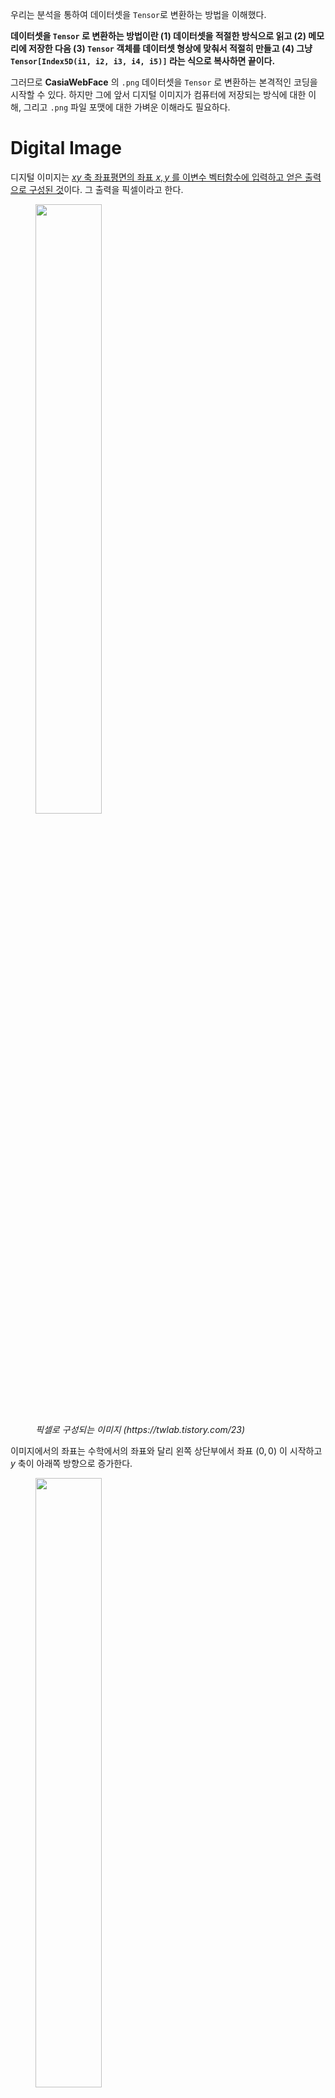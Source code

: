 우리는 분석을 통하여 데이터셋을 `Tensor`로 변환하는 방법을 이해했다.

**데이터셋을 `Tensor` 로 변환하는 방법이란 (1) 데이터셋을 적절한 방식으로 읽고 (2) 메모리에 저장한 다음 (3) `Tensor` 객체를 데이터셋 형상에 맞춰서 적절히 만들고 (4) 그냥 `Tensor[Index5D(i1, i2, i3, i4, i5)]` 라는 식으로 복사하면 끝이다.**

그러므로 **CasiaWebFace** 의 `.png` 데이터셋을 `Tensor` 로 변환하는 본격적인 코딩을 시작할 수 있다. 하지만 그에 앞서 디지털 이미지가 컴퓨터에 저장되는 방식에 대한 이해, 그리고 `.png` 파일 포맷에 대한 가벼운 이해라도 필요하다.

# Digital Image

디지털 이미지는 [$xy$ 축 좌표평면의 좌표 $x, y$ 를 이변수 벡터함수에 입력하고 얻은 출력으로 구성된 것](https://en.wikipedia.org/wiki/Digital_image)이다. 그 출력을 픽셀이라고 한다. 

<figure>
  <img src="https://t1.daumcdn.net/cfile/tistory/2724594D587F706214" width="50%" />
  <figcaption><i>픽셀로 구성되는 이미지 (https://twlab.tistory.com/23)</i></figcaption>
</figure>

이미지에서의 좌표는 수학에서의 좌표와 달리 왼쪽 상단부에서 좌표 $(0, 0)$ 이 시작하고 $y$ 축이 아래쪽 방향으로 증가한다.

<figure>
  <img src="https://t1.daumcdn.net/cfile/tistory/2466D04A5880D6BD34" width="50%" />
  <figcaption><i>이미지 좌표 (https://twlab.tistory.com/23)</i></figcaption>
</figure>

## 채널(Channel)

채널은 이미지의 픽셀의 색상 정보를 가지고 있다. 채널은 스칼라일 수도 있고 벡터일 수도 있다. 

채널이 `1` 차원, 즉 스칼라라면 보통 그레이 스케일 이미지를 나타내는데 쓰인다. 채널이 `3` 차원, 즉 벡터라면 보통 **RGB** 트루 컬러 이미지를 나타내는데 쓰인다. 

## Bit Depth

이미지가 픽셀을 정밀하게 나타내는 정도를 정밀도(**depth**)라고 한다. 정밀도를 나타내는 단위는 비트이다.

### 이진 이미지 (`depth=1`)

초기의 이미지는 흑黑 을 뜻하는 $0$ 과 백白 을 뜻하는 $1$ 만으로 픽셀을 구성했다. 이것을 이진 이미지(binary image)라고 한다. 이진 이미지의 경우 픽셀을 표현하기 위하여 `1` 비트만 있으면 되기 때문에 `depth` 가 `1` 이다.

이진 이미지는 픽셀이 `0` 또는 `1` 의 값만 가지기 때문에 채널이 `1` 이다.

<figure>
  <img src="https://kr.mathworks.com/help/images/intro4.gif" width="70%" />
  <figcaption><i>이진 이미지 (https://kr.mathworks.com/help/images/image-types-in-the-toolbox.html)</i></figcaption>
</figure>

### 그레이 스케일 (`depth=8`)

그레이 스케일은 빛의 강도만을 픽셀에 나타내는 이미지이다. 그레이 스케일의 픽셀은 `0` 부터 `255` 의 값을 가진다. `8` 비트가 있으면 $2 ^{8} = 256$ 가지 색을 표현할 수 있다. 그러므로 그레이 스케일은 픽셀 하나당 `1` 바이트(`8` 비트) 의 정밀도(**depth**) 를 갖는다.

그레이 스케일도 픽셀이 `0` 에서 `255` 의 값만 가지기 때문에 채널이 `1` 이다.

<figure>
  <img src="https://upload.wikimedia.org/wikipedia/commons/f/fa/Grayscale_8bits_palette_sample_image.png" width="30%" />
  <figcaption><i>그레이 스케일 이미지 (https://en.wikipedia.org/wiki/Grayscale)</i></figcaption>
</figure>

### 트루 컬러 (`depth=24`)

트루 컬러 이미지는 픽셀이 `3` 개의 채널을 갖고, 각 채널이 `8` 비트를 갖는다. 트루 컬러 이미지는 채널이 `3` 개 이므로 한 픽셀 당 `24` 비트로 색을 표현하는 것이다.

**RGB** 는 트루 컬러 이미지의 대표적인 예이다. **RGB** 는 빨강, 초록, 파랑의 정도를 세 가지 채널로 나타낸다. 첫번째 채널이 빨간색의 정도를 `0~255` 로 나타내고, 두번째 채널이 초록색의 정도를 `0~255` 로 나타내고, 세번째 채널이 파란색의 정도를 `0~255` 로 나타낸다. 그리고 이 세 가지 색깔의 색조합을 통해 최종적으로 한 픽셀의 색깔을 만들어낸다.

다음 그림은 `0~255` 의 정수 채널 값을 `0~1` 의 실수로 스케일링 한 것이다.

<figure>
  <img src="https://kr.mathworks.com/help/images/imagetypergb.png" width="70%" />
  <figcaption><i>트루 컬러 이미지 (https://kr.mathworks.com/help/images/image-types-in-the-toolbox.html)</i></figcaption>
</figure>

*참고 및 출처*: 

:   https://en.wikipedia.org/wiki/Digital_image

:   https://twlab.tistory.com/23

:   https://kr.mathworks.com/help/images/image-types-in-the-toolbox.html

# PNG file format

`.png` 파일의 포맷에 대한 정보는 [이곳](https://github.com/corkami/formats/blob/master/image/png.md)을 통하여 얻을 수 있었다.

## Structure

![](https://raw.githubusercontent.com/corkami/formats/master/image/PNGBasicStruct.svg)
<figcaption><i>PNG file Structure (https://github.com/corkami/formats/blob/master/image/png.md)</i></figcaption>

**PNG** 파일은 위와 같이 **Signature** 와 여러개의 **chunk** 들로 구성된다.

1. **Signature**: **PNG** 파일임을 구별할 수 있게 해주는 매직넘버로써 다음과 같은 `8` 바이트 데이터로 구성된다.

    `\x89PNG\x0d\x0a\x1a\x0a` 

2. **chunk**: [**length-type-data-checksum**] 와 같이 `4` 가지 데이터로 구성되는 데이터구조이다. 

    1. `length`: `>4u` 

        `4` 바이트 빅엔디안 `unsigned` 로 이루어진 데이터 길이 지정자이다. 이 길이는 `type-data-checksum` 의 길이가 아니라 오직 `data` 의 길이를 뜻한다. 

    2. `type`: `4c` 
    
        `4` 바이트 `char` 로 이루어진 타입 지정자이다. 타입은 `IHDR`, `IDAT`, `IEND` 등이 있다. `IHDR` 은 헤더 데이터를 뜻하고, `IDAT` 은 실제 이미지 데이터를 뜻하고, `IEND` 는 파일의 끝을 나타내는 데이터를 뜻한다.

    3. `data`: `[length]b`

        `length` 바이트만큼의 실제 이미지 데이터이다.

    4. `checksum(type+data)`: `4u`

        `4` 바이트 `unsigned` 로 이루어진 체크섬이다. 데이터가 훼손되지 않았는지 검증할 수 있게 해준다.

3. **Terminator**: 마지막으로 **PNG** 파일은 파일의 끝을 알리는 다음의 바이트 배열을 갖는다. 

    `00 00 00 00 .I .E .N .D AE 42 60 82`

## Example

![](https://raw.githubusercontent.com/corkami/formats/master/image/PNGRGB_dissected.png)
<figcaption><i>a dissected RGN png (https://github.com/corkami/formats/blob/master/image/png.md)</i></figcaption>

**PNG** 파일은 위와 같이 Signature 로 시작하여 Header, Data, Terminator 로 구성된다. 이것은 빨강, 초록, 파랑 픽셀만을 갖는 단순힌 **PNG** 파일을 분석한 것이다.

*참고 및 출처*: 

:   https://github.com/corkami/formats/blob/master/image/png.md

---

# CImg

이제 실제로 **PNG** 파일을 읽어서 메모리에 저장한 후 `Tensor` 로 변환해볼텐데 바이너리 파일을 읽고 저장하는 코드를 짜려면 [**PNG** 파일의 전체 스펙을 기술한 표준](http://www.libpng.org/pub/png/spec/1.2/png-1.2-pdg.html) 모두 이해한 다음 바이너리 레벨의 처리를 해주어야 하므로 상당히 시간 소모가 많이 된다. 심지어 바이너리 레벨의 처리는 취약점이 발생하기 매우 쉬워서 [**WICWIU**](https://github.com/WICWIU/WICWIU) 에 취약점이 생길 수도 있다. 

그러므로 **PNG** 파일을 읽을 수 있도록 이미 제작된 라이브러리를 사용하는 것이 낫다. `C++` 에서 **PNG** 파일을 읽을 수 있는 라이브러리는 많이 있지만 그 중에서 [`CImg`](http://cimg.eu) 를 사용하기로 했다. 그 이유는 다음과 같다.

1. `CImg` 는 `C++` 에서 **PNG** 이미지를 처리할 수 있도록 최적화된 라이브러리이다.

2. `CImg` 는 이미지를 처리할 수 있는 클래스 템플릿을 제공하여 다양한 픽셀 타입(`bool`, `char`, `int`, `float` 등)으로 이미지를 저장할 수 있다.

3. `CImg` 는 여러 이미지를 손쉽게 다룰 수 있는 기능을 제공한다.

4. `CImg` 는 **thread-safe** 하다.

5. `CImg` 는 가볍다. `CImg` 는 단지 하나의 헤더파일 `CImg.h` 로 구성된 라이브러리이다. `CImg` 에는 오직 `4` 가지 클래스만 정의되어 있다. `CImg` 는 다른 의존성 없이 순전히 **STL** 과 시스템 라이브러리만을 사용한다.

6. `CImg` 는 무료이고 오픈소스이다.

*참고 및 출처*: 

:   http://cimg.eu

## Installation

`git clone --depth=1 https://github.com/dtschump/CImg.git` 로 `CImg.h` 를 가져온 후 그냥 

```cpp
#include "/path/to/CImg.h"
``` 

헤더를 포함시키면 된다. 단지 헤더 파일을 포함시키는 것이 설치의 끝이다. 그리고 편의를 위하여 이름공간 `cimg_library` 를 사용하면 된다. 그러니까 

```c++ 
using namespace cimg_library;
```

를 포함시키면 된다.

## Getting Started

다음의 예제 코드를 보자. `lena.png` 는 http://optipng.sourceforge.net/pngtech/img/lena.png 에서 얻을 수 있다.

```c++ linenums="1"
#include "CImg.h"
#include <iostream>
using namespace cimg_library;
using namespace std;

int main(int c, char ** v)
{
    CImg<unsigned char> lena("lena.png");
    cout << "width: " << lena.width() << endl;
    cout << "height: " << lena.height() << endl;
    cout << "depth: " << lena.depth() << endl;
    cout << "channels: " << lena.spectrum() << endl;
    cout << "size: " << lena.size() << endl;
    cout << "pixel type: " << lena.pixel_type() << endl;
    lena.print();
    return 0;
}    
``` 

- **8**:

    트루 컬러 **RGB** 이미지인 `lena.png` 를 읽고 `unsigned char` 로 읽는다. 이미지는 보통 이처럼 `unsigned char` 로 읽으면 된다. 왜냐하면 각 채널이 `0~255` 의 값을 갖기 때문이다. 만약 `char` 로 읽으면 채널의 값이 `-128~127` 의 값을 갖게 되버린다.

- **9-15**:

    [`CImg` 의 **API**](http://cimg.eu/reference/structcimg__library_1_1CImg.html) 를 참고하면 이미지의 메타데이터를 얻을 수 있는 함수들이 있다. 그러한 함수들로 위와 같은 코드가 구성되었다.

이 프로그램을 `main.cpp` 파일에 저장한다면 리눅스 시스템에서는 다음과 같이 컴파일하고 실행하면 된다.

```shell
$ g++ main.cpp -O2 -lm -lpthread -lX11
$ ./a.out
width: 512
height: 512
depth: 1
channels: 3
size: 786432
pixel type: unsigned char
CImg<unsigned char>: this = 0x7ffdba95e5a0, size = (512,512,1,3) [768 Kio], data = (unsigned char*)0x7fe294140010..0x7fe29420000f (non-shared) = [ 226 226 223 223 226 226 228 227 ... 88 85 80 89 77 79 81 81 ], min = 3, max = 255, mean = 128.228, std = 58.9838, coords_min = (264,198,0,1), coords_max = (445,51,0,0).
```

`width()` 함수가 `512` 를 반환했다. 이것은 이미지의 가로($x$축) 길이를 뜻한다. `height()` 함수가 `512` 를 반환했다. 이것은 이미지의 세로($y$축) 길이를 뜻한다.

`depth()` 함수가 `1` 를 반환했다. 이것은 이미지의 픽셀 정밀도($z$축)을 뜻한다. 하지만 `1` 비트를 뜻하는 것이 아니라 `1` 바이트를 뜻하는 것이므로 각 채널이 `8` 비트의 픽셀 정밀도를 갖는다는 것을 의미한다. 

그런데 트루 컬러 **RGB** 이미지의 픽셀 정밀도는 `24` 라고 했었다. 하지만 `spectrum()` 함수가 `3` 을 반환하였다. 그렇기 때문에 채널이 `3` 개 이므로 $3 \times 8 = 24$ 로써 픽셀 정밀도가 `24` 가 된다. 

*참고 및 출처*: 

:   http://cimg.eu/reference/group__cimg__tutorial.html 

## 픽셀 저장 방식

`CImg` 는 생성될 때 이미지의 모든 픽셀값을 메모리에 한번에 저장한다. `CImg` 는 기본적으로 `4` 차원(`width`, `height`, `depth`, `dim`) 배열이다. 그리고 이 픽셀값들이 실제로 메모리에 저장될 때는 `width * height * depth * dim` 의 크기의 선형 배열(`1` 차원 배열)로 저장된다.

그러니까 `CImg<T>` 로 이미지 객체가 생성되면 `width * height * depth * dim * sizeof(T)` 바이트가 할당된다. 이렇게 픽셀들이 저장된 메모리의 주소값은 `CImg<T>::data()` 메소드가 반환한다. 이것을 `T*` 에 저장하면 된다. 

### 픽셀 저장 순서

픽셀값은 $x$ 축, $y$ 축, $z$ 축, $v$ 축(각각 `width`, `height`, `depth`, `dim(channels)`) 순서대로 저장된다. 즉 이미지의 왼쪽 위 픽셀부터 오른쪽 아래 픽셀까지 순서대로 저장되어 있다. 

픽셀값은 교차로 배치되어 있지 않다. 그렇게 때문에 $n \times m \times 1 \times 3$ 형상의 **RGB** 이미지는 메모리에 선형 순서로

$$ R _{00} R _{01} \dots R _{0n} R _{10} R _{11} \dots R _{1n}  \dots R _{m0} R _{m1} \dots R _{mn} $$ 

$$G _{00} G _{01} \dots G _{0n} G _{10} G _{11} \dots G _{1n}  \dots G _{m0} G _{m1} \dots G _{mn} $$ 

$$B _{00} B _{01} \dots B _{0n} B _{10} B _{11} \dots B _{1n}  \dots B _{m0} B _{m1} \dots B _{mn} $$

로 저장되어 있고, 

$$ R _{00} G _{00} B _{00} R _{01} G _{01} B _{01} \dots $$

처럼 교차로 저장되어 있지 않다.

### 픽셀 값 가져오기

[`CImg` 의 **API**](http://cimg.eu/reference/structcimg__library_1_1CImg.html) 를 참조하면 [`()` 연산자 오버로딩 메소드](http://cimg.eu/reference/structcimg__library_1_1CImg.html#accb8526e4303186fb6246ac1301fdf66)를 볼 수 있다. 이 메소드는 다음과 같이 정의되어 있다.

```c++ linenums="1"
T& operator() 	(const unsigned int  	x,
                 const unsigned int  	y = 0,
                 const unsigned int  	z = 0,
                 const unsigned int  	c = 0 
                ) 	
```

그리고 설명은 다음과 같다.

!!! quote

    Access to a pixel value.

    Return a reference to a located pixel value of the image instance, being possibly const, whether the image instance is const or not. This is the standard method to get/set pixel values in CImg<T> images.

    Parameter

    :   `x`:	X-coordinate of the pixel value

    :   `y`:	Y-coordinate of the pixel value

    :   `z`:	Z-coordinate of the pixel value

    :   `c`:	C-coordinate of the pixel value

이것을 사용하면 매우 편리하게 좌표로 이미지가 저장되어 있는 곳의 메모리를 참조할 수 있다.

위에서 설명한 $n \times m \times 1 \times 3$ 형상의 **RGB** 이미지를 참조하는 예시를 들어보자.

$R _{00}$ 값을 가져오려면 `img(0, 0, 0, 0)` 로 참조하면 된다.

$R _{01}$ 값을 가져오려면 `img(1, 0, 0, 0)` 로 참조하면 된다.

$G _{00}$ 값을 가져오려면 `img(0, 0, 0, 1)` 로 참조하면 된다.

$G _{01}$ 값을 가져오려면 `img(1, 0, 0, 1)` 로 참조하면 된다.

$B _{00}$ 값을 가져오려면 `img(0, 0, 0, 2)` 로 참조하면 된다.

!!! example

    $1 \times 5 \times 1 \times 1$ 형상의 이미지 $A$ 를 `CImg` 로 저장한다면 메모리에 선형순서로

    $$ A _{00} A _{10} A _{20} A _{30} A _{40} $$

    와 같이 저장된다. 이때 픽셀값 $A _{00}$ 은 `img(0, 0)`, $A _{10}$ 은 `img(0, 1)`, $\dots$, $A _{40}$ 는 `img(0, 5)` 로 참조할 수 있다.

    $5 \times 1 \times 1 \times 1$ 형상의 이미지 $A$ 를 `CImg` 로 저장한다면 메모리에 선형순서로

    $$ A _{00} A _{01} A _{02} A _{03} A _{04} $$
    
    와 같이 저장된다. 이때 픽셀값 $A _{00}$ 은 `img(0, 0)`, $A _{01}$ 은 `img(1, 0)`, $\dots$, $A _{04}$ 는 `img(5, 0)` 로 참조할 수 있다.

또한 `CImg` 는 축이 `1` 일 경우 그 좌표값을 생략할 수 있도록 해준다. 다음 예시를 보면 $(10, 10)$ 의 $B$ 의 값을 `valB = img(10,10,2)` 로 참조하는 것이 가능하다는 것을 알 수 있다.

!!! example

    ```c++ linenums="1"
    // Construct a 100x100x1x3 (color) image with pixels set to '0'
    CImg<float> img(100,100,1,3,0);
    const float
    // Read red value at coordinates (10,10)
    valR = img(10,10,0,0), 
    // Read green value at coordinates (10,10)
    valG = img(10,10,0,1), 
    // Read blue value at coordinates (10,10) (Z-coordinate can be omitted)
    valB = img(10,10,2),   
    // Compute average pixel value
    avg = (valR + valG + valB)/3; 
    // Replace the color pixel (10,10) by the average grey value
    img(10,10,0) = img(10,10,1) = img(10,10,2) = avg; 
    ```

*참고 및 출처*: 

:   http://cimg.eu/reference/group__cimg__storage.html

## Image Loop

`CImg` 는 픽셀 버퍼 루프, 차원 루프 매크로를 제공한다. 가령 `cimg_forX(img,x)` 은 

```cpp
for (int x = 0; x<img.width(); ++x)
``` 

와 똑같다. `CImg` 의 이 기능은 데이터셋을 `Tensor` 로 변환할 때 편하게 사용될 수 있을 것 같다.

!!! example

    ```c++ linenums="1"
    CImg<unsigned char> img(256,256,1,3);       // Define a 256x256 color image
    cimg_forXYC(img,x,y,c) { img(x,y,c) = (x+y)*(c+1)/6; }
    img.display("Color gradient");
    ```

!!! success

    이로써 데이터셋을 `Tensor` 로 변환하는 코드를 대충 다음과 같이 구상해볼 수 있을것 하다.

    ```c++ linenums="1"
    CImg<unsigned char> lena("lena.png");

    Tensor<float> t; 
    cimg_forXYZC(lena, x, y, z, c) { 
        t[Index3D(Shape, x, y, c)] = static_cast<float>(img(x, y, z, c));
    }
    ```

    그런데 축이 `1` 일 경우 좌표를 생략해도 된다고 했으니까 다음과 같이 더욱 간략하게 짤 수도 있을 것 같다.

    ```c++ linenums="1"
    CImg<unsigned char> lena("lena.png");

    Tensor<float> t; 
    cimg_forXYC(lena, x, y, c) { 
        t[Index3D(Shape, x, y, c)] = static_cast<float>(img(x, y, c));
    }
    ```

*참고 및 출처*: 

:   http://cimg.eu/reference/group__cimg__loops.html

## CImg 테스트

`CImg` 가 충분히 괜찮은 라이브러리인 것 같으니 마지막으로 충분히 검증된 파이썬 패키지를 통하여 이미지를 읽는 것을 비교하면서 `CImg` 가 픽셀을 잘 저장하고 있는지 테스트해도록 하자.

먼저 `CImg` 로 다음과 같은 간단한 프로그램을 만들어본다.

```c++ linenums="1"
#include "CImg.h"
#include <iostream>
using namespace cimg_library;
using namespace std;

int main(int c, char ** v)
{
    CImg<float> lena("lena.png");
    cout << "R of (0, 0): " << lena(0, 0, 0) << endl;
    cout << "R of (0, 1): " << lena(1, 0, 0) << endl;
    cout << "R of (27, 199): " << lena(199, 27, 0) << endl;
    cout << "G of (0, 0): " << lena(0, 0, 1) << endl;
    cout << "G of (381, 501): " << lena(501, 381, 1) << endl;
    cout << "B of (0, 0): " << lena(0, 0, 2) << endl;
    cout << "B of (1, 0): " << lena(0, 1, 2) << endl;
    cout << "B of (144, 9): " << lena(9, 144, 2) << endl;
    return 0;
} 
```

- **9-16**:

    $(0, 0), (0, 1), (27, 199)$ 의 **R** 값과 $(0, 0), (381, 501)$ 의 **G** 값과 $(0, 0), (1, 0), (144, 9)$ 의 **B** 값을 출력해본다.

출력 결과는 다음과 같다. 

```shell
$ g++ main.cpp -O2 -lm -lpthread -lX11
$ ./a.out
R of (0, 0): 226
R of (0, 1): 226
R of (27, 199): 211
G of (0, 0): 137
G of (381, 501): 179
B of (0, 0): 125
B of (1, 0): 125
B of (144, 9): 72
```

이제 **Python** 패키지 `imageio` 를 통하여 똑같은 이미지를 읽고 같은 좌표값을 출력해본다. 다음과 같이 간단한 **Python** 프로그램을 만들고 `test_cimg.py` 로 저장하자.

```python
import imageio
lena = imageio.imread("lena.png")

print("R of (0, 0):", lena[0, 0, 0])
print("R of (0, 1):", lena[0, 1, 0])
print("R of (27, 199):", lena[27, 199, 0])
print("G of (0, 0):", lena[0, 0, 1])
print("G of (381, 501):", lena[381, 501, 1])
print("B of (0, 0):", lena[0, 0, 2])
print("B of (1, 0):", lena[1, 0, 2])
print("B of (144, 9):", lena[144, 9, 2])
```

출력 결과는 다음과 같다.

```shell
$ python test_cimg.py
R of (0, 0): 226
R of (0, 1): 226
R of (27, 199): 211
G of (0, 0): 137
G of (381, 501): 179
B of (0, 0): 125
B of (1, 0): 125
B of (144, 9): 72
```

`CImg` 프로그램의 출력 결과와 완전히 똑같다는 것을 알 수 있다.

---

# Coding: Data &rarr; Tensor

데이터셋을 `Tensor` 로 변환하는 방법은 **(1) 데이터셋을 적절한 방식으로 읽고 (2) 메모리에 저장한 다음 (3) `Tensor` 객체를 데이터셋 형상에 맞춰서 적절히 만들고 (4) 그냥 `Tensor[Index5D(i1, i2, i3, i4, i5)]` 라는 식으로 복사하는 것이었다.**

그런데 이제 우리는 디지털 이미지가 어떤 형태로 컴퓨터에 저장되는지, 그리고 `.png` 파일 포맷은 어떻게 되어 있는지, 그리고 `CImg` 로 `.png` 파일을 읽고 어떻게 픽셀값들을 정확한 좌표로 참조할 수 있는지 알았다.

그러므로 **CasiaWebFace** 의 `.png` 데이터셋을 `Tensor` 로 변환하는 본격적인 코딩을 시작할 수 있다. 

## Convert first `.png` &rarr; `Tensor`

먼저 우리는 지금까지의 분석과 학습을 기반으로 **CasiaWebFace** 데이터셋 중 첫번째 디렉토리의 첫번째 `.png` 파일을 읽어서 `Tensor` 로 변환하는 코드를 다음과 같이 쉽게 만들 수 있게 되었다. 

다음 코드에서는 `.png` 를 `Tensor` 로 변환할 뿐만 아니라 제대로 변환되었는지 확인하기 위하여 `CImg` 객체와 `Tensor` 객체의 메타데이터와 실제데이터를 비교해보았다.

```c++ linenums="1"
#include <iostream>
#include <fstream>
#include <iterator>
#include <vector>
#include <dirent.h>
#include <sys/types.h>
#include "CImg.h"
#include "WICWIU/WICWIU_src/Tensor.hpp"
using namespace cimg_library;

DIR* getDirList(const char * dirName)
{
    DIR *dir;
    if ((dir = opendir(dirName)) == NULL)
        throw std::invalid_argument("could not open directory");
    return dir;
}

void test_convertFirstCasia2Tensor();

int main(int argc, char const *argv[])
{
    test_convertFirstCasia2Tensor();
    return EXIT_SUCCESS;
}

void test_convertFirstCasia2Tensor()
{
    DIR * dir;
    std::string casiaTrainDirPath = "/tmp/casia_train";
    std::string casiaTrainFirstDirPath;
    std::string casiaTrainFirstImagePath;

    //
    // Get first directory of casia_train
    //
    try
    {
        dir = getDirList(casiaTrainDirPath.c_str());
        if (dir == nullptr)
            throw;
        struct dirent *ent;

        for (int idx = 0; (ent = readdir(dir)) != NULL; idx++)
        {
            if (idx == 2) // first index (because: 0 -> . 1 -> .. 2 -> first path)
            {
                casiaTrainFirstDirPath = casiaTrainDirPath + "/" + std::string(ent->d_name);
            }
        }
        closedir(dir);
    } 
    catch (const std::invalid_argument& e)
    {
        std::cerr << e.what() << std::endl;
    }

    //
    // Get first image of first directory
    //
    try
    {
        dir = getDirList(casiaTrainFirstDirPath.c_str());
        if (dir == nullptr)
            throw;
        struct dirent *ent;

        for (int idx = 0; (ent = readdir(dir)) != NULL; idx++)
        {
            if (idx == 2) // first index (because: 0 -> . 1 -> .. 2 -> first path)
            {
                casiaTrainFirstImagePath = casiaTrainFirstDirPath + "/" +std::string(ent->d_name);
            }
        }
        closedir(dir);
    } 
    catch (const std::invalid_argument& e)
    {
        std::cerr << e.what() << std::endl;
    }

    //
    // Data to Tensor
    //
    CImg<unsigned char> casiaTrainFirstImage(casiaTrainFirstImagePath.c_str());

    Tensor<unsigned char> * casiaTrainFirstTensor =\ 
        new Tensor<unsigned char>(
                casiaTrainFirstImage.width(),
                casiaTrainFirstImage.height(),
                casiaTrainFirstImage.spectrum()
                );
    Shape * casiaTrainFirstTensorShape = casiaTrainFirstTensor->GetShape();

    cimg_forXYC(casiaTrainFirstImage, x, y, c) { 
        (*casiaTrainFirstTensor)[Index3D(casiaTrainFirstTensorShape, x, y, c)] =\
            casiaTrainFirstImage(x, y, c);
    }

    std::cout << "##########################################" << std::endl;
    std::cout << "######### Meta data comparison ###########" << std::endl;
    std::cout << "##########################################" << std::endl;
    std::cout << std::endl;

    std::cout << "CImg width: " << casiaTrainFirstImage.width() << std::endl;
    std::cout << "CImg height: " << casiaTrainFirstImage.height() << std::endl;
    std::cout << "CImg depth: " << casiaTrainFirstImage.depth() << std::endl;
    std::cout << "CImg channels: " << casiaTrainFirstImage.spectrum() << std::endl;
    std::cout << "CImg size: " << casiaTrainFirstImage.size() << std::endl;
    std::cout << "CImg pixel type: " << casiaTrainFirstImage.pixel_type() << std::endl;
    casiaTrainFirstImage.print();
    std::cout << std::endl;

    std::cout << "Tensor shape: " << casiaTrainFirstTensorShape << std::endl;
    std::cout << "Tensor rank: " << casiaTrainFirstTensor->GetRank() << std::endl;
    std::cout << "Tensor dim(0): " << casiaTrainFirstTensor->GetDim(0) << std::endl;
    std::cout << "Tensor dim(1): " << casiaTrainFirstTensor->GetDim(1) << std::endl;
    std::cout << "Tensor dim(2): " << casiaTrainFirstTensor->GetDim(2) << std::endl;
    std::cout << "Tensor Capacity: " << casiaTrainFirstTensor->GetCapacity() << std::endl;
    std::cout << std::endl;

    std::cout << "##########################################" << std::endl;
    std::cout << "######### Real data comparison ###########" << std::endl;
    std::cout << "##########################################" << std::endl;
    std::cout << std::endl;

    std::cout << "CImg R of (0, 0): " << static_cast<unsigned int>(casiaTrainFirstImage(0, 0, 0)) << std::endl;
    std::cout << "CImg R of (0, 1): " << static_cast<unsigned int>(casiaTrainFirstImage(1, 0, 0)) << std::endl;
    std::cout << "CImg R of (27, 159): " << static_cast<unsigned int>(casiaTrainFirstImage(159, 27, 0)) << std::endl;
    std::cout << "CImg G of (0, 0): " << static_cast<unsigned int>(casiaTrainFirstImage(0, 0, 1)) << std::endl;
    std::cout << "CImg G of (31, 51): " << static_cast<unsigned int>(casiaTrainFirstImage(51, 31, 1)) << std::endl;
    std::cout << "CImg B of (0, 0): " << static_cast<unsigned int>(casiaTrainFirstImage(0, 0, 2)) << std::endl;
    std::cout << "CImg B of (1, 0): " << static_cast<unsigned int>(casiaTrainFirstImage(0, 1, 2)) << std::endl;
    std::cout << "CImg B of (144, 9): " << static_cast<unsigned int>(casiaTrainFirstImage(9, 144, 2)) << std::endl;
    std::cout << std::endl;

    std::cout << "Tensor R of (0, 0): " << static_cast<unsigned int>((*casiaTrainFirstTensor)[Index3D(casiaTrainFirstTensorShape, 0, 0, 0)]) << std::endl;
    std::cout << "Tensor R of (0, 1): " << static_cast<unsigned int>((*casiaTrainFirstTensor)[Index3D(casiaTrainFirstTensorShape, 1, 0, 0)]) << std::endl;
    std::cout << "Tensor R of (27, 159): " << static_cast<unsigned int>((*casiaTrainFirstTensor)[Index3D(casiaTrainFirstTensorShape, 159, 27, 0)]) << std::endl;
    std::cout << "Tensor G of (0, 0): " << static_cast<unsigned int>((*casiaTrainFirstTensor)[Index3D(casiaTrainFirstTensorShape, 0, 0, 1)]) << std::endl;
    std::cout << "Tensor G of (31, 51): " << static_cast<unsigned int>((*casiaTrainFirstTensor)[Index3D(casiaTrainFirstTensorShape, 51, 31, 1)]) << std::endl;
    std::cout << "Tensor B of (0, 0): " << static_cast<unsigned int>((*casiaTrainFirstTensor)[Index3D(casiaTrainFirstTensorShape, 0, 0, 2)]) << std::endl;
    std::cout << "Tensor B of (1, 0): " << static_cast<unsigned int>((*casiaTrainFirstTensor)[Index3D(casiaTrainFirstTensorShape, 0, 1, 2)]) << std::endl;
    std::cout << "Tensor B of (144, 9): " << static_cast<unsigned int>((*casiaTrainFirstTensor)[Index3D(casiaTrainFirstTensorShape, 9, 144, 2)]) << std::endl;
    std::cout << std::endl;
}
```

- **11-17**, **29-80**:

    이 코드들은 [Step 1. Data &rarr; Tensor: Analysis&#58; LFW 1](step1-1.md) 에서 이미 설명하였다.

- **85**:

    **CasiaWebFace** 의 첫번째 디렉토리의 첫번째 `.png` 데이터를 `CImg` 로 읽는다.

- **87-92**:

    `.png` 의 $x$축, $y$축, $c$축 정보를 통하여 `Tensor` 를 생성한다.

- **95-98**:

    데이터를 `Tensor` 에 복사한다.

- **100-120**:

    `CImg` 객체와 `Tensor` 의 메타데이터를 비교한다.

- **122-145**:

    `CImg` 객체와 `Tensor` 의 실제데이터를 비교한다.

출력 결과는 다음과 같다.

![cmd_URpMlwXPfv](https://user-images.githubusercontent.com/16812446/89713770-dea6f800-d9d4-11ea-9c6a-a98689eb340e.png)

!!! success

    이로써 우리는 성공적으로 **CasiaWebFace** 의 첫번째 디렉토리의 첫번째 `.png` 데이터를 `Tensor` 로 변환하였다.